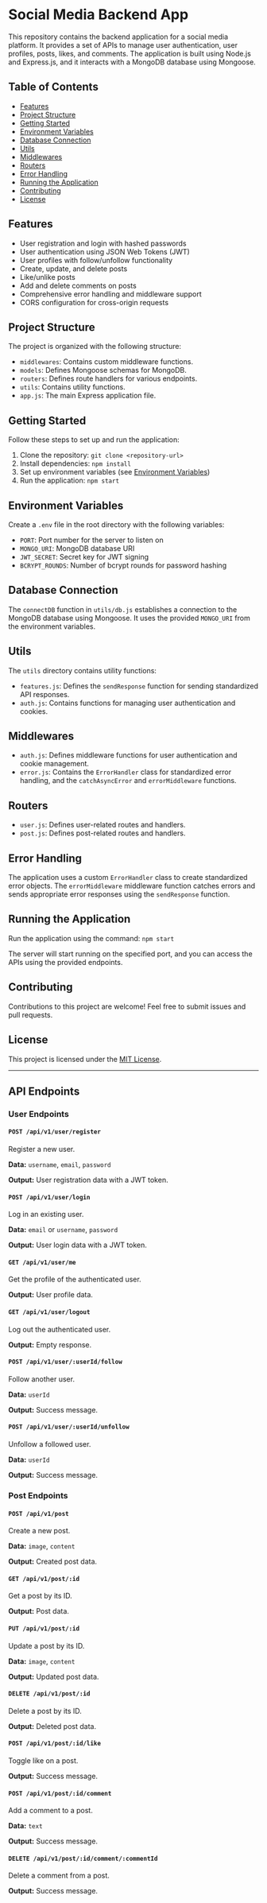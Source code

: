 # Social Media Backend App

This repository contains the backend application for a social media platform. It provides a set of APIs to manage user authentication, user profiles, posts, likes, and comments. The application is built using Node.js and Express.js, and it interacts with a MongoDB database using Mongoose.

## Table of Contents

- [Features](#features)
- [Project Structure](#project-structure)
- [Getting Started](#getting-started)
- [Environment Variables](#environment-variables)
- [Database Connection](#database-connection)
- [Utils](#utils)
- [Middlewares](#middlewares)
- [Routers](#routers)
- [Error Handling](#error-handling)
- [Running the Application](#running-the-application)
- [Contributing](#contributing)
- [License](#license)

## Features

- User registration and login with hashed passwords
- User authentication using JSON Web Tokens (JWT)
- User profiles with follow/unfollow functionality
- Create, update, and delete posts
- Like/unlike posts
- Add and delete comments on posts
- Comprehensive error handling and middleware support
- CORS configuration for cross-origin requests

## Project Structure

The project is organized with the following structure:

- `middlewares`: Contains custom middleware functions.
- `models`: Defines Mongoose schemas for MongoDB.
- `routers`: Defines route handlers for various endpoints.
- `utils`: Contains utility functions.
- `app.js`: The main Express application file.

## Getting Started

Follow these steps to set up and run the application:

1. Clone the repository: `git clone <repository-url>`
2. Install dependencies: `npm install`
3. Set up environment variables (see [Environment Variables](#environment-variables))
4. Run the application: `npm start`

## Environment Variables

Create a `.env` file in the root directory with the following variables:

- `PORT`: Port number for the server to listen on
- `MONGO_URI`: MongoDB database URI
- `JWT_SECRET`: Secret key for JWT signing
- `BCRYPT_ROUNDS`: Number of bcrypt rounds for password hashing

## Database Connection

The `connectDB` function in `utils/db.js` establishes a connection to the MongoDB database using Mongoose. It uses the provided `MONGO_URI` from the environment variables.

## Utils

The `utils` directory contains utility functions:

- `features.js`: Defines the `sendResponse` function for sending standardized API responses.
- `auth.js`: Contains functions for managing user authentication and cookies.

## Middlewares

- `auth.js`: Defines middleware functions for user authentication and cookie management.
- `error.js`: Contains the `ErrorHandler` class for standardized error handling, and the `catchAsyncError` and `errorMiddleware` functions.

## Routers

- `user.js`: Defines user-related routes and handlers.
- `post.js`: Defines post-related routes and handlers.

## Error Handling

The application uses a custom `ErrorHandler` class to create standardized error objects. The `errorMiddleware` middleware function catches errors and sends appropriate error responses using the `sendResponse` function.

## Running the Application

Run the application using the command: `npm start`

The server will start running on the specified port, and you can access the APIs using the provided endpoints.

## Contributing

Contributions to this project are welcome! Feel free to submit issues and pull requests.

## License

This project is licensed under the [MIT License](LICENSE).

---

## API Endpoints

### User Endpoints

#### `POST /api/v1/user/register`

Register a new user.

**Data:** `username`, `email`, `password`

**Output:** User registration data with a JWT token.

#### `POST /api/v1/user/login`

Log in an existing user.

**Data:** `email` or `username`, `password`

**Output:** User login data with a JWT token.

#### `GET /api/v1/user/me`

Get the profile of the authenticated user.

**Output:** User profile data.

#### `GET /api/v1/user/logout`

Log out the authenticated user.

**Output:** Empty response.

#### `POST /api/v1/user/:userId/follow`

Follow another user.

**Data:** `userId`

**Output:** Success message.

#### `POST /api/v1/user/:userId/unfollow`

Unfollow a followed user.

**Data:** `userId`

**Output:** Success message.

### Post Endpoints

#### `POST /api/v1/post`

Create a new post.

**Data:** `image`, `content`

**Output:** Created post data.

#### `GET /api/v1/post/:id`

Get a post by its ID.

**Output:** Post data.

#### `PUT /api/v1/post/:id`

Update a post by its ID.

**Data:** `image`, `content`

**Output:** Updated post data.

#### `DELETE /api/v1/post/:id`

Delete a post by its ID.

**Output:** Deleted post data.

#### `POST /api/v1/post/:id/like`

Toggle like on a post.

**Output:** Success message.

#### `POST /api/v1/post/:id/comment`

Add a comment to a post.

**Data:** `text`

**Output:** Success message.

#### `DELETE /api/v1/post/:id/comment/:commentId`

Delete a comment from a post.

**Output:** Success message.
